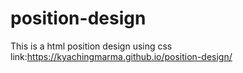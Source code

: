 # position-design
This is a html position design using css
link:https://kyachingmarma.github.io/position-design/
